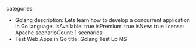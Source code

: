 categories:
  - Golang
description: Lets learn how to develop a concurrent application in Go language.
isAvailable: true
isPremium: true
isNew: true
license: Apache
scenarioCount: 1
scenarios:
   - Test Web Apps in Go
title: Golang Test Lp MS
